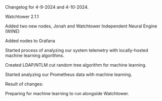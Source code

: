 Changelog for 4-9-2024 and 4-10-2024.

Watchtower 2.1.1

Added two new nodes, Jonah and Watchtower Independent Neural Engine (WINE)

Added nodes to Grafana

Started process of analyzing our system telemetry with locally-hosted machine learning algorithms.

Created LDAP/NTLM cut random tree algorithm for machine learning.

Started analyzing our Prometheus data with machine learning.

Result of changes:

Preparing for machine learning to run alongside Watchtower. 
